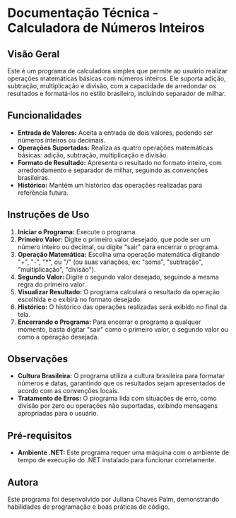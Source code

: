 # Documentação Técnica - Calculadora de Números Inteiros

## Visão Geral

Este é um programa de calculadora simples que permite ao usuário realizar operações matemáticas básicas com números inteiros. Ele suporta adição, subtração, multiplicação e divisão, com a capacidade de arredondar os resultados e formatá-los no estilo brasileiro, incluindo separador de milhar.

## Funcionalidades

- **Entrada de Valores:** Aceita a entrada de dois valores, podendo ser números inteiros ou decimais.
- **Operações Suportadas:** Realiza as quatro operações matemáticas básicas: adição, subtração, multiplicação e divisão.
- **Formato de Resultado:** Apresenta o resultado no formato inteiro, com arredondamento e separador de milhar, seguindo as convenções brasileiras.
- **Histórico:** Mantém um histórico das operações realizadas para referência futura.

## Instruções de Uso

1. **Iniciar o Programa:** Execute o programa.
2. **Primeiro Valor:** Digite o primeiro valor desejado, que pode ser um número inteiro ou decimal, ou digite "sair" para encerrar o programa.
3. **Operação Matemática:** Escolha uma operação matemática digitando "+", "-", "*", ou "/" (ou suas variações, ex: "soma", "subtração", "multiplicação", "divisão").
4. **Segundo Valor:** Digite o segundo valor desejado, seguindo a mesma regra do primeiro valor.
5. **Visualizar Resultado:** O programa calculará o resultado da operação escolhida e o exibirá no formato desejado.
6. **Histórico:** O histórico das operações realizadas será exibido no final da tela.
7. **Encerrando o Programa:** Para encerrar o programa a qualquer momento, basta digitar "sair" como o primeiro valor, o segundo valor ou como a operação desejada.

## Observações

- **Cultura Brasileira:** O programa utiliza a cultura brasileira para formatar números e datas, garantindo que os resultados sejam apresentados de acordo com as convenções locais.
- **Tratamento de Erros:** O programa lida com situações de erro, como divisão por zero ou operações não suportadas, exibindo mensagens apropriadas para o usuário.

## Pré-requisitos

- **Ambiente .NET:** Este programa requer uma máquina com o ambiente de tempo de execução do .NET instalado para funcionar corretamente.

## Autora

Este programa foi desenvolvido por Juliana Chaves Palm, demonstrando habilidades de programação e boas práticas de código.
